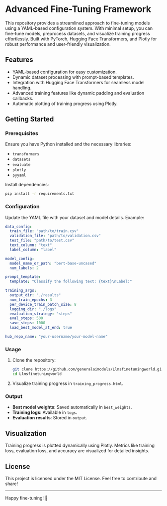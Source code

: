 # Advanced Fine-Tuning Framework

This repository provides a streamlined approach to fine-tuning models using a YAML-based configuration system. With minimal setup, you can fine-tune models, preprocess datasets, and visualize training progress effortlessly. Built with PyTorch, Hugging Face Transformers, and Plotly for robust performance and user-friendly visualization.

## Features

- YAML-based configuration for easy customization.
- Dynamic dataset processing with prompt-based templates.
- Integration with Hugging Face Transformers for seamless model handling.
- Advanced training features like dynamic padding and evaluation callbacks.
- Automatic plotting of training progress using Plotly.

## Getting Started

### Prerequisites

Ensure you have Python installed and the necessary libraries:
- `transformers`
- `datasets`
- `evaluate`
- `plotly`
- `pyyaml`

Install dependencies:
```bash
pip install -r requirements.txt
```

### Configuration

Update the YAML file with your dataset and model details. Example:

```yaml
data_config:
  train_file: "path/to/train.csv"
  validation_file: "path/to/validation.csv"
  test_file: "path/to/test.csv"
  text_column: "text"
  label_column: "label"

model_config:
  model_name_or_path: "bert-base-uncased"
  num_labels: 2

prompt_template:
  template: "Classify the following text: {text}\nLabel:"

training_args:
  output_dir: "./results"
  num_train_epochs: 3
  per_device_train_batch_size: 8
  logging_dir: "./logs"
  evaluation_strategy: "steps"
  eval_steps: 500
  save_steps: 1000
  load_best_model_at_end: true

hub_repo_name: "your-username/your-model-name"
```

### Usage

1. Clone the repository:
   ```bash
   git clone https://github.com/generalaimodels/Llmsfinetuningworld.git
   cd Llmsfinetuningworld
   ```



3. Visualize training progress in `training_progress.html`.

### Output
- **Best model weights**: Saved automatically in `best_weights`.
- **Training logs**: Available in `logs`.
- **Evaluation results**: Stored in `output`.

## Visualization

Training progress is plotted dynamically using Plotly. Metrics like training loss, evaluation loss, and accuracy are visualized for detailed insights.

## License

This project is licensed under the MIT License. Feel free to contribute and share!

---

Happy fine-tuning! 🚀
